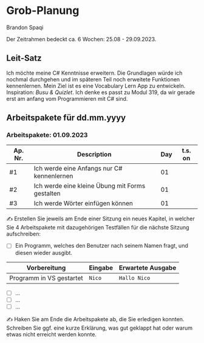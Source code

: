 # Grob-Planung

Brandon Spaqi

Der Zeitrahmen bedeckt ca. 6 Wochen: 25.08 - 29.09.2023.

## Leit-Satz

Ich möchte meine C# Kenntnisse erweitern. Die Grundlagen würde ich nochmal durchgehen und im späteren Teil noch erweitete Funktionen kennenlernen. Mein Ziel ist es eine Vocabulary Lern App zu entwickeln. Inspiration: *Busu & Quizlet*. Ich denke es passt zu Modul 319, da wir gerade erst am anfang vom Programmieren mit C# sind.

## Arbeitspakete für dd.mm.yyyy

### Arbeitspakete: 01.09.2023

| Ap. Nr. | Description | Day | t.s. on |
| ------- | ----------- | --- | ------- |
| #1      | Ich werde eine Anfangs nur C# kennenlernen            | 01  |         |
| #2      | Ich werde eine kleine Übung mit Forms gestalten            | 01  |         |
| #3      | Ich werde Wörter einfügen können            | 01  |         |


✍️ Erstellen Sie jeweils am Ende einer Sitzung ein neues Kapitel, in welcher Sie 4 Arbeitspakete mit dazugehörigen Testfällen für die nächste Sitzung aufschreiben:

- [ ] Ein Programm, welches den Benutzer nach seinem Namen fragt, und diesen wieder ausgibt.

| Vorbereitung             | Eingabe | Erwartete Ausgabe |
| ------------------------ | ------- | ----------------- |
| Programm in VS gestartet | `Nico`  | `Hallo Nico`      |

- [ ] ...
- [ ] ...
- [ ] ...

✍️  Haken Sie am Ende die Arbeitspakete ab, die Sie erledigen konnten. Schreiben Sie ggf. eine kurze Erklärung, was gut geklappt hat oder warum etwas nicht erreicht werden konnte.
